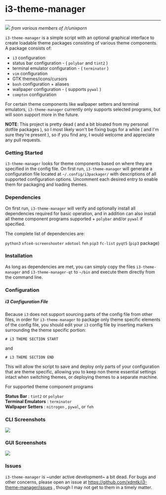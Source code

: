 # i3-theme-manager
----

![](src/themes.gif)
_from various members of /r/unixporn_




`i3-theme-manager` is a simple script with an optional graphical interface to create loadable theme packages consisting of various theme components. A package consists of: 
* `i3` configuration 
* status bar configuration - ( `polybar` and `tint2` )
* terminal emulator configuration - ( `terminator` )
* `vim` configuration 
* GTK themes/icons/cursors
* `bash` configuration + aliases
* wallpaper configuration - ( supports `pywal` )
* `compton` configuration

For certain theme components like wallpaper setters and terminal emulators, `i3-theme-manager` currently only supports selected programs, but will soon support more in the future. 

**NOTE**: This project is pretty dead ( and a bit bloated from my personal dotfile packages ), so I most likely won't be fixing bugs for a while ( and I'm sure they're present ), so if you find any, I would welcome and appreciate any pull requests. 


### Getting Started

`i3-theme-manager` looks for theme components based on where they are specified in the config file.
On first run, `i3-theme-manager` will generate a configuration file located at `~/.config/i3packager/` 
with descriptions of all supported configuration options. Uncomment each desired entry to enable them for packaging 
and loading themes.


### Dependencies 

On first run, `i3-theme-manager` will verify and optionally install all dependencies required for basic operation,
and in addition can also install all theme component programs supported + `polybar` and/or `pywal` if specified. 

The complete list of dependencies are:

`python3`
`xfce4-screenshooter`
`xdotool`
`feh`
`pip3`
`fc-list`
`pyqt5` (`pip3` package)



### Installation

As long as dependencies are met, you can simply copy the files `i3-theme-manager` and `i3-theme-manager-qt` to
`~/bin` and execute them directly from the command line.



### Configuration

##### i3 Configuration File

Because `i3` does not support sourcing parts of the config file from other files, in order for
`i3-theme-manager` to package only theme specific elements of the config file, you should edit your `i3` config file by inserting markers surrounding the theme specific portion:

`# i3 THEME SECTION START`

and 

`# i3 THEME SECTION END`

This will allow the script to save and deploy only parts of your configuration that are theme 
specific, allowing you to keep non theme essential settings intact when switching themes, or 
deploying themes to a separate machine.






For supported theme component programs

**Status Bar** : `tint2` or `polybar`<br>
**Terminal Emulators** : `terminator`<br>
**Wallpaper Setters** : `nitrogen` , `pywal`, or `feh`<br>


### CLI Screenshots

![](http://i.imgur.com/snDad48.png)



### GUI Screenshots

![](http://i67.tinypic.com/opdbmh.gif)


### Issues

`i3-theme-manager` is ~under active development~ a bit dead. For bugs and other concerns, please open an issue at https://github.com/xdmtk/i3-theme-manager/issues , though I may not get to them in a timely matter. 
